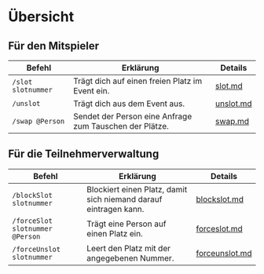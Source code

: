 # Übersicht

## Für den Mitspieler

| Befehl             | Erklärung                                               | Details                                      |
| ------------------ | ------------------------------------------------------- | -------------------------------------------- |
| `/slot slotnummer` | Trägt dich auf einen freien Platz im Event ein.         | [slot.md](bot-befehle/slot.md "mention")     |
| `/unslot`          | Trägt dich aus dem Event aus.                           | [unslot.md](bot-befehle/unslot.md "mention") |
| `/swap @Person`    | Sendet der Person eine Anfrage zum Tauschen der Plätze. | [swap.md](bot-befehle/swap.md "mention")     |

## Für die Teilnehmerverwaltung

| Befehl                          | Erklärung                                                        | Details                                                |
| ------------------------------- | ---------------------------------------------------------------- | ------------------------------------------------------ |
| `/blockSlot slotnummer`         | Blockiert einen Platz, damit sich niemand darauf eintragen kann. | [blockslot.md](bot-befehle/blockslot.md "mention")     |
| `/forceSlot slotnummer @Person` | Trägt eine Person auf einen Platz ein.                           | [forceslot.md](bot-befehle/forceslot.md "mention")     |
| `/forceUnslot slotnummer`       | Leert den Platz mit der angegebenen Nummer.                      | [forceunslot.md](bot-befehle/forceunslot.md "mention") |

